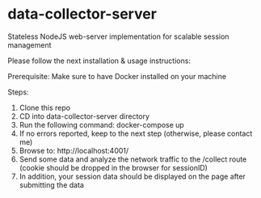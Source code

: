 # data-collector-server
Stateless NodeJS web-server implementation for scalable session management

Please follow the next installation & usage instructions:

Prerequisite:
Make sure to have Docker installed on your machine

Steps:
1. Clone this repo
2. CD into data-collector-server directory
3. Run the following command: docker-compose up
4. If no errors reported, keep to the next step (otherwise, please contact me)
5. Browse to: http://localhost:4001/
6. Send some data and analyze the network traffic to the /collect route (cookie should be dropped in the browser for sessionID)
7. In addition, your session data should be displayed on the page after submitting the data